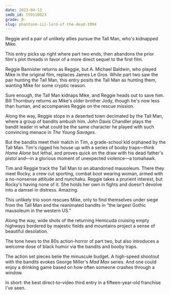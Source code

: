 ```yaml
---
date: 2023-04-13
imdb_id: tt0110823
grade: B-
slug: phantasm-iii-lord-of-the-dead-1994
---
```


Reggie and a pair of unlikely allies pursue the Tall Man, who's kidnapped Mike.

<!-- end -->

This entry picks up right where <span data-imdb-id="tt0095863">part two</span> ends, then abandons the prior film's plot threads in favor of a more direct sequel to <span data-imdb-id="tt0079714">the first film</span>.

Reggie Bannister returns as Reggie, but A. Michael Baldwin, who played Mike in the original film, replaces James Le Gros. While part two saw the pair hunting the Tall Man, this entry posits the Tall Man as hunting them, wanting Mike for some cryptic reason.

Sure enough, the Tall Man kidnaps Mike, and Reggie heads out to save him. Bill Thornbury returns as Mike's older brother Jody, though he's now less than human, and accompanies Reggie on the rescue mission.

Along the way, Reggie stops in a deserted town decimated by the Tall Man, where a group of bandits ambush him. John Davis Chandler plays the bandit leader in what could be the same character he played with such convincing menace in <span data-imdb-id="tt0055633">_The Young Savages_</span>.

But the bandits meet their match in Tim, a grade-school kid orphaned by the Tall Man. Tim's rigged his house up with a series of booby traps—think <span data-imdb-id="tt0099785">_Home Alone_</span> but lethal, and proves quick on the draw with his dead father's pistol and—in a glorious moment of unexpected violence—a tomahawk.

Tim and Reggie track the Tall Man to an abandoned mausoleum. There they meet Rocky, a crew cut sporting, combat boot wearing woman, armed with a no-nonsense attitude and nunchaku. Reggie takes a prurient interest, but Rocky's having none of it. She holds her own in fights and doesn't devolve into a damsel in distress. Amazing.

This unlikely trio soon rescues Mike, only to find themselves under siege from the Tall Man and the reanimated bandits in “the largest Gothic mausoleum in the western US."

Along the way, wide shots of the returning Hemicuda cruising empty highways bordered by majestic fields and mountains project a sense of beautiful desolation.

The tone hews to the 80s action-horror of part two, but also introduces a welcome dose of black humor via the bandits and booby traps.

The action set pieces belie the minuscule budget. A high-speed shootout with the bandits evokes George Miller's _Mad Max_ series. And one could enjoy a drinking game based on how often someone crashes through a window.

In short: the best direct-to-video third entry in a fifteen-year-old franchise I've seen.
